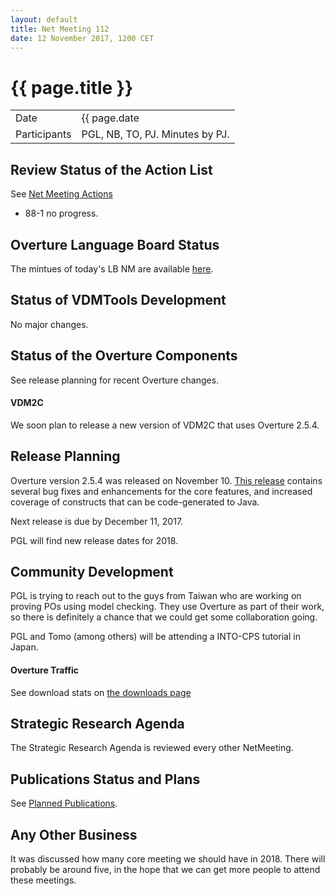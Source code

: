 ```yaml
---
layout: default
title: Net Meeting 112
date: 12 November 2017, 1200 CET
---
```


<script src="http://code.jquery.com/jquery-1.11.1.min.js">
</script>
<script src="/javascripts/edit.js"></script>
<script>setEditButonNm();</script>

# {{ page.title }}

|||
|---|---|
| Date | {{ page.date | date: "%-d %B %Y, %R %Z"}} |
| Participants | PGL, NB, TO, PJ.  Minutes by PJ. |


## Review Status of the Action List

See [Net Meeting Actions](https://github.com/overturetool/overturetool.github.io/issues?q=is%3Aopen+is%3Aissue+label%3A%22action+net-meeting%22)

* 88-1 no progress.

## Overture Language Board Status

The mintues of today's LB NM are available [here](https://github.com/overturetool/language/wiki/Minutes-of-the-LB-NM,-12th-November-2017).


## Status of VDMTools Development

No major changes.


##  Status of the Overture Components

See release planning for recent Overture changes.

#### VDM2C

We soon plan to release a new version of VDM2C that uses Overture 2.5.4.

##  Release Planning

Overture version 2.5.4 was released on November 10. [This release](https://github.com/overturetool/overture/issues?q=is%3Aissue+is%3Aclosed+milestone%3A%22+v2.5.4%22) contains several bug fixes and enhancements for the core features, and increased coverage of constructs that can be code-generated to Java.

Next release is due by December 11, 2017.

PGL will find new release dates for 2018.

##  Community Development

PGL is trying to reach out to the guys from Taiwan who are working on proving POs using model checking. They use Overture as part of their work, so there is definitely a chance that we could get some collaboration going.

PGL and Tomo (among others) will be attending a INTO-CPS tutorial in Japan.

#### Overture Traffic

See download stats on [the downloads page](http://overturetool.org/download/)

##  Strategic Research Agenda

The Strategic Research Agenda is reviewed every other NetMeeting.

##  Publications Status and Plans

See [Planned Publications](http://overturetool.org/publications/PlannedPublications.html).

##  Any Other Business

It was discussed how many core meeting we should have in 2018. There will probably be around five, in the hope that we can get more people to attend these meetings.

<div id="edit_page_div"></div>

